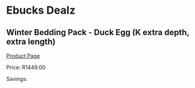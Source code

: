 
# Ebucks Dealz
## Winter Bedding Pack - Duck Egg (K extra depth, extra length)
[Product Page](https://www.ebucks.com/web/shop/productSelected.do?prodId=495320421&catId=704988430)

Price: R1449.00

Savings: 


	